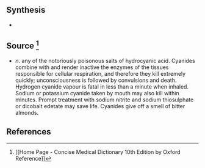 ## Synthesis
- 
## Source [^1]
- $n$. any of the notoriously poisonous salts of hydrocyanic acid. Cyanides combine with and render inactive the enzymes of the tissues responsible for cellular respiration, and therefore they kill extremely quickly; unconsciousness is followed by convulsions and death. Hydrogen cyanide vapour is fatal in less than a minute when inhaled. Sodium or potassium cyanide taken by mouth may also kill within minutes. Prompt treatment with sodium nitrite and sodium thiosulphate or dicobalt edetate may save life. Cyanides give off a smell of bitter almonds.
## References

[^1]: [[Home Page - Concise Medical Dictionary 10th Edition by Oxford Reference]]